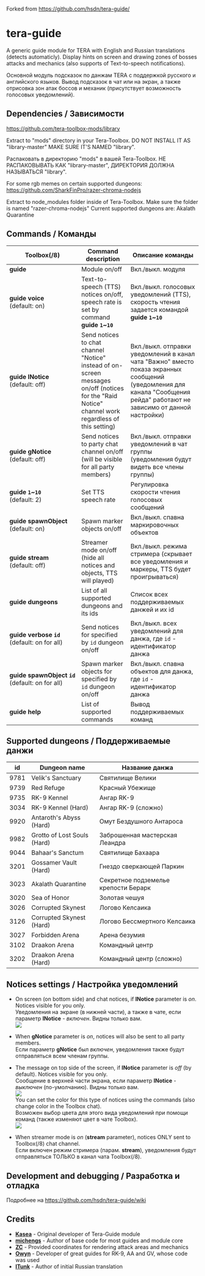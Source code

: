 Forked from https://github.com/hsdn/tera-guide/

# tera-guide
A generic guide module for TERA with English and Russian translations (detects automaticly). Display hints on screen and drawing zones of bosses attacks and mechanics (also supports of Text-to-speech notifications).

Основной модуль подсказок по данжам TERA с поддержкой русского и английского языков. Вывод подсказок в чат или на экран, а также отрисовка зон атак боссов и механик (присутствует возможность голосовых уведомлений).

## Dependencies / Зависимости
https://github.com/tera-toolbox-mods/library

Extract to "mods" directory in your Tera-Toolbox. DO NOT INSTALL IT AS "library-master" MAKE SURE IT'S NAMED "library".

Распаковать в директорию "mods" в вашей Tera-Toolbox. НЕ РАСПАКОВЫВАТЬ КАК "library-master", ДИРЕКТОРИЯ ДОЛЖНА НАЗЫВАТЬСЯ "library".

For some rgb memes on certain supported dungeons:
https://github.com/SharkFinPro/razer-chroma-nodejs

Extract to node_modules folder inside of Tera-Toolbox. Make sure the folder is named "razer-chroma-nodejs"
Current supported dungeons are: Akalath Quarantine


## Commands / Команды
Toolbox(/8) | Command description | Описание команды
--- | --- | ---
**guide** | Module on/off | Вкл./выкл. модуля
**guide&nbsp;voice**<br>(default: on) | Text-to-speech (TTS) notices on/off, speech rate is set by command **guide `1`~`10`** | Вкл./выкл. голосовых уведомлений (TTS), скорость чтения задается командой **guide `1`~`10`**
**guide&nbsp;lNotice**<br>(default: off) | Send notices to chat channel "Notice" instead of on-screen messages on/off (notices for the "Raid Notice" channel work regardless of this setting) | Вкл./выкл. отправки уведомлений в канал чата "Важно" вместо показа экранных сообщений (уведомления для канала "Сообщения рейда" работают не зависимо от данной настройки)
**guide&nbsp;gNotice**<br>(default: off) | Send notices to party chat channel on/off (will be visible for all party members) | Вкл./выкл. отправки уведомлений в чат группы (уведомления будут видеть все члены группы)
**guide&nbsp;`1`~`10`**<br>(default: 2) | Set TTS speech rate | Регулировка скорости чтения голосовых сообщений
**guide&nbsp;spawnObject**<br>(default: on) | Spawn marker objects on/off | Вкл./выкл. спавна маркировочных объектов
**guide&nbsp;stream**<br>(default: off) | Streamer mode on/off (hide all notices and objects, TTS will played) | Вкл./выкл. режима стримера (скрывает все уведомления и маркеры, TTS будет проигрываться)
**guide&nbsp;dungeons** | List of all supported dungeons and its ids | Список всех поддерживаемых данжей и их id
**guide&nbsp;verbose&nbsp;`id`**<br>(default: on for all) | Send notices for specified by `id` dungeon on/off | Вкл./выкл. всех уведомлений для данжа, где `id` - идентификатор данжа
**guide&nbsp;spawnObject&nbsp;`id`**<br>(default: on for all) | Spawn marker objects for specified by `id` dungeon on/off | Вкл./выкл. спавна объектов для данжа, где `id` - идентификатор данжа
**guide&nbsp;help** | List of supported commands | Вывод поддерживаемых команд

## Supported dungeons / Поддерживаемые данжи
id | Dungeon name | Название данжа
--- | --- | ---
9781 | Velik's Sanctuary | Святилище Велики
9739 | Red Refuge | Красный Убежище
9735 | RK-9 Kennel | Ангар RK-9
3034 | RK-9 Kennel (Hard) | Ангар RK-9 (сложно)
9920 | Antaroth's Abyss (Hard) | Омут Бездушного Антароса
9982 | Grotto of Lost Souls (Hard) | Заброшенная мастерская Леандра
9044 | Bahaar's Sanctum | Святилище Бахаара
3201 | Gossamer Vault (Hard) | Гнездо сверкающей Паркин
3023 | Akalath Quarantine | Секретное подземелье крепости Берарк
3020 | Sea of Honor | Золотая чешуя
3026 | Corrupted Skynest | Логово Келсаика
3126 | Corrupted Skynest (Hard) | Логово Бессмертного Келсаика
3027 | Forbidden Arena | Арена безумия
3102 | Draakon Arena | Командный центр
3202 | Draakon Arena (Hard) | Командный центр (сложно)

## Notices settings / Настройка уведомлений

* On screen (on bottom side) and chat notices, if **lNotice** parameter is *on*. Notices visible for you only.   
  Уведомления на экране (в нижней части), а также в чате, если параметр **lNotice** - *включен*. Видны только вам.   
  ![](https://i.imgur.com/BPlK58M.png)

* When **gNotice** parameter is *on*, notices will also be sent to all party members.   
  Если параметр **gNotice** был *включен*, уведомления также будут отправляться всем членам группы.

* The message on top side of the screen, if **lNotice** parameter is *off* (by default). Notices visible for you only.   
  Сообщение в верхней части экрана, если параметр **lNotice** - *выключен* (по-умолчанию). Видны только вам.   
  ![](https://i.imgur.com/r2bb8Wc.png)   
  You can set the color for this type of notices using the commands (also change color in the Toolbox chat).   
  Возможен выбор цвета для этого вида уведомлений при помощи команд (также изменяют цвет в чате Toolbox).   
  ![](https://i.imgur.com/TfHFgjD.png)


* When streamer mode is *on* (**stream** parameter), notices ONLY sent to Toolbox(/8) chat channel.   
  Если включен режим стримера (парам. **stream**), уведомления будут отправляться ТОЛЬКО в канал чата Toolbox(/8).

## Development and debugging / Разработка и отладка
Подробнее на https://github.com/hsdn/tera-guide/wiki

## Credits
- **[Kasea](https://github.com/tera-toolbox-mods)** - Original developer of Tera-Guide module
- **[michengs](https://github.com/michengs)** - Author of base code for most guides and module core
- **[ZC](https://github.com/tera-mod)** - Provided coordinates for rendering attack areas and mechanics
- **[Owyn](https://github.com/Owyn)** - Developer of great guides for RK-9, AA and GV, whose code was used
- **[ITunk](https://github.com/GrafNikola)** - Author of initial Russian translation
